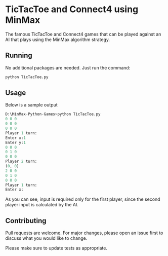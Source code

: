 # TicTacToe and Connect4 using MinMax

The famous TicTacToe and Connect4 games that can be played against an AI that plays using the MinMax algorithm strategy.

## Running

No additional packages are needed. Just run the command:

```bash
python TicTacToe.py
```

## Usage
Below is a sample output
```python
D:\MinMax-Python-Games>python TicTacToe.py
0 0 0
0 0 0
0 0 0
Player 1 turn:
Enter x:1
Enter y:1
0 0 0
0 1 0
0 0 0
Player 2 turn:
(0, 0)
2 0 0
0 1 0
0 0 0
Player 1 turn:
Enter x:
```
As you can see, input is required only for the first player, since the second player input is calculated by the AI.
## Contributing
Pull requests are welcome. For major changes, please open an issue first to discuss what you would like to change.

Please make sure to update tests as appropriate.
